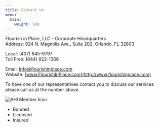 ```yaml
---
title: Contact Us
menu:
  main:
    weight: 500
---
```

Flourish in Place, LLC - Corporate Headquarters   
Address: 924 N. Magnolia Ave., Suite 202, Orlando, FL 32803

Local: (407) 845-9797  
Toll Free: (844) 822-1366  
  
Email: [info@flourishinplace.com](mailto:info@flourishinplace.com)  
Website: [www.FlourishInPlace.com](http://www.flourishinplace.com)

To have one of our representatives contact you to discuss our services please call us at the number above.

![AHI Member Icon](/images/AHI-member-icon.jpg)

* Bonded
* Licensed
* Insured
